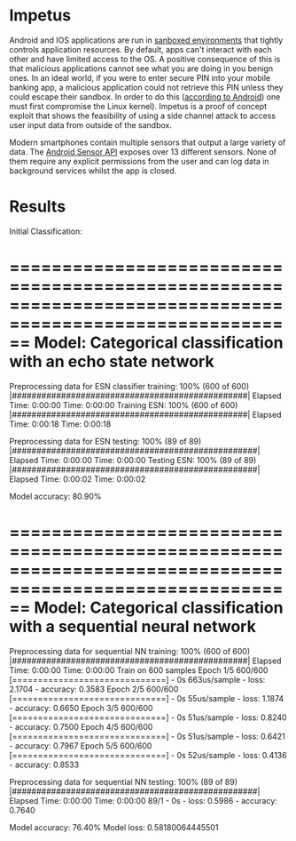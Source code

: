 # Impetus

Android and IOS applications are run in [sanboxed environments](https://en.wikipedia.org/wiki/Sandbox_(computer_security)) that tightly controls application resources. By default, apps can't interact with each other and have limited access to the OS. A positive consequence of this is that malicious applications cannot see what you are doing in you benign ones. In an ideal world, if you were to enter secure PIN into your mobile banking app, a malicious application could not retrieve this PIN unless they could escape their sandbox. In order to do this ([according to Android](https://source.android.com/security/app-sandbox)) one must first compromise the Linux kernel). Impetus is a proof of concept exploit that shows the feasibility of using a side channel attack to access user input data from outside of the sandbox.

Modern smartphones contain multiple sensors that output a large variety of data. The [Android Sensor API](https://developer.android.com/guide/topics/sensors/index.html) exposes over 13 different sensors. None of them require any explicit permissions from the user and can log data in background services whilst the app is closed. 

# Results

Initial Classification:

==========================================================================================================
  Model: Categorical classification with an echo state network
==========================================================================================================

Preprocessing data for ESN classifier training:
100% (600 of 600) |################################################| Elapsed Time: 0:00:00 Time:  0:00:00
Training ESN:
100% (600 of 600) |################################################| Elapsed Time: 0:00:18 Time:  0:00:18

Preprocessing data for ESN testing:
100% (89 of 89) |##################################################| Elapsed Time: 0:00:00 Time:  0:00:00
Testing ESN:
100% (89 of 89) |##################################################| Elapsed Time: 0:00:02 Time:  0:00:02

Model accuracy: 80.90%

==========================================================================================================
  Model: Categorical classification with a sequential neural network
==========================================================================================================

Preprocessing data for sequential NN training:
100% (600 of 600) |################################################| Elapsed Time: 0:00:00 Time:  0:00:00
Train on 600 samples
Epoch 1/5
600/600 [==============================] - 0s 663us/sample - loss: 2.1704 - accuracy: 0.3583
Epoch 2/5
600/600 [==============================] - 0s 55us/sample - loss: 1.1874 - accuracy: 0.6650
Epoch 3/5
600/600 [==============================] - 0s 51us/sample - loss: 0.8240 - accuracy: 0.7500
Epoch 4/5
600/600 [==============================] - 0s 51us/sample - loss: 0.6421 - accuracy: 0.7967
Epoch 5/5
600/600 [==============================] - 0s 52us/sample - loss: 0.4136 - accuracy: 0.8533

Preprocessing data for sequential NN testing:
100% (89 of 89) |##################################################| Elapsed Time: 0:00:00 Time:  0:00:00
89/1 - 0s - loss: 0.5986 - accuracy: 0.7640

Model accuracy: 76.40%
Model loss: 0.58180064445501


